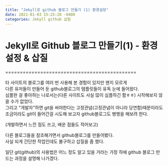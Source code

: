 ```yaml
---
title: "Jekyll로 github 블로그 만들기 (1) 환경설정"
date: 2021-01-03 15:25:28 -0400
categories: Jekyll github 삽질
---
```


# Jekyll로 Github 블로그 만들기(1) - 환경설정 & 삽질
=============================================

타 사이트의 블로그를 여러 번 사용해 본 경험이 있지만 왠지 모르게  
다른 유저들이 만들어 둔 github블로그의 템플릿들이 유독 눈에 들어왔다.  
심플한 걸 좋아하는 나로서는(다른 사이트도 사실 많이 심플하긴 함ㅎㅎ) 시작해보지 않을 수가 없었다.  
그리고 "개발자"하면 git을 써야한다는 고정관념(고정관념이 아니라 당연함)때문이라도  
조금이라도 git이 들어간걸 시도해 보고자 github블로그도 병행을 해보려 한다.  


(개발하면서 느낀 점도 쓰고, 배운 점들도 적어보고)  


다른 블로그들을 참조해가면서 github블로그를 만들어봤다.  
사실 되게 간단한 작업인데도 불구하고 삽질을 좀 했다.  


일단 git(github)의 사용법은 어느 정도 알고 있을 거라는 가정 하에 github 블로그 만드는 과정을 설명해 나가겠다.  

